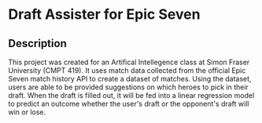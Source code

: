# Draft Assister for Epic Seven

## Description

This project was created for an Artifical Intellegence class at Simon Fraser University (CMPT 419).  It uses match data collected from the official Epic Seven match history API to create a dataset of matches.  Using the dataset, users are able to 
be provided suggestions on which heroes to pick in their draft.  When the draft is filled out, it will be fed into a linear regression model to predict an outcome whether the user's draft or the opponent's draft will win or lose.  


